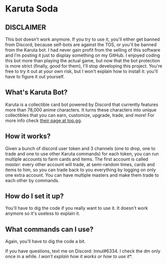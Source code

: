 ﻿# Karuta Soda
## DISCLAIMER
This bot doesn't work anymore. If you try to use it, you'll either get banned from Discord, because self-bots are against the TOS, or you'll be banned from the Karuta bot.
I had never gain profit from the selling of this software and I'm posting it just to display something on my GitHub.
I enjoyed coding this bot more than playing the actual game, but now that the bot protection is more strict (finally, good for them), I'll stop developing this project. You're free to try it out at your own risk, but I won't explain how to install it: you'll have to figure it out yourself.

## What's Karuta Bot?
Karuta is a collectible card bot powered by Discord that currently features more than 78,000 anime characters. It turns these characters into unique collectibles that you can earn, customize, upgrade, trade, and more!
For more info check [their page at top.gg](https://top.gg/bot/646937666251915264).

## How it works?
Given a bunch of discord user token and 3 channels (one to drop, one to trade and one to use other Karuta commands) for each token, you can run multiple accounts to farm cards and items. The first account is called _master_: every other account will trade, at semi-random times, cards and items to him, so you can trade back to you everything by logging on only one extra account.
You can have multiple masters and make them trade to each other by commands.

## How do I set it up?
You'll have to dig the code if you really want to use it. It doesn't work anymore so it's useless to explain it.

## What commands can I use?
Again, you'll have to dig the code a bit.

If you have questions, text me on Discord: Innul#6334. I check the dm only once in a while. *I won't explain how it works or how to use it**.